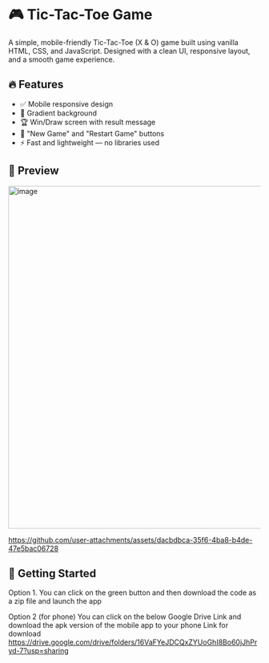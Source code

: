 # 🎮 Tic-Tac-Toe Game

A simple, mobile-friendly Tic-Tac-Toe (X & O) game built using vanilla HTML, CSS, and JavaScript. Designed with a clean UI, responsive layout, and a smooth game experience.

## 🔥 Features
- ✅ Mobile responsive design
- 🎨 Gradient background
- 🏆 Win/Draw screen with result message
- 🔁 "New Game" and "Restart Game" buttons
- ⚡ Fast and lightweight — no libraries used

## 📸 Preview
<img width="762" height="684" alt="image" src="https://github.com/user-attachments/assets/00d830e5-53cd-4e4f-bc0e-145760b10f83" />


https://github.com/user-attachments/assets/dacbdbca-35f6-4ba8-b4de-47e5bac06728




## 🚀 Getting Started
Option 1. 
You can click on the green button and then download the code as a zip file and launch the app

Option 2 (for phone)
You can click on the below Google Drive Link and download the apk version of the mobile app to your phone
Link for download 
https://drive.google.com/drive/folders/16VaFYeJDCQxZYUoGhI8Bo60jJhPryd-7?usp=sharing


